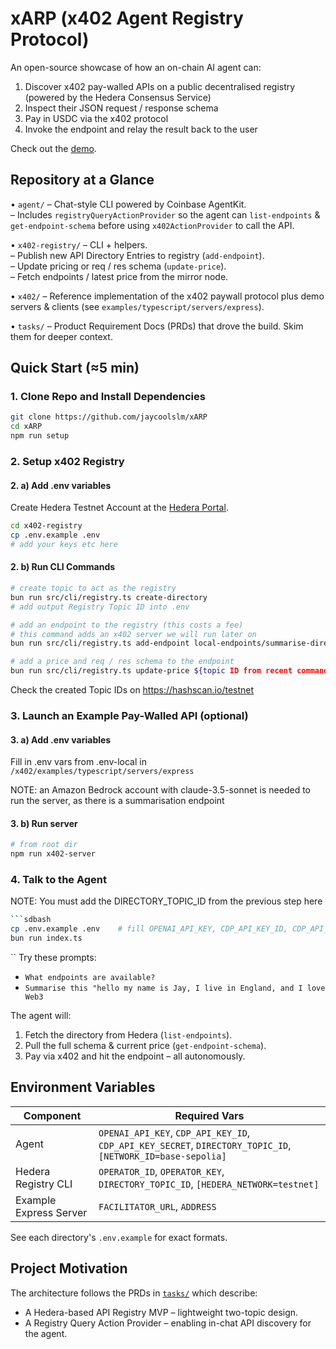 # xARP (x402 Agent Registry Protocol)

An open-source showcase of how an on-chain AI agent can:

1. Discover x402 pay-walled APIs on a public decentralised registry (powered by the Hedera Consensus Service)
2. Inspect their JSON request / response schema
3. Pay in USDC via the x402 protocol
4. Invoke the endpoint and relay the result back to the user

Check out the [demo](https://vimeo.com/1093992082/27cd96e5c6?share=copy).

## Repository at a Glance

• `agent/` – Chat-style CLI powered by Coinbase AgentKit.  
 – Includes `registryQueryActionProvider` so the agent can `list-endpoints` & `get-endpoint-schema` before using `x402ActionProvider` to call the API.

• `x402-registry/` – CLI + helpers.  
 – Publish new API Directory Entries to registry (`add-endpoint`).  
 – Update pricing or req / res schema (`update-price`).  
 – Fetch endpoints / latest price from the mirror node.

• `x402/` – Reference implementation of the x402 paywall protocol plus demo servers & clients (see `examples/typescript/servers/express`).

• `tasks/` – Product Requirement Docs (PRDs) that drove the build. Skim them for deeper context.

## Quick Start (≈5 min)

### 1. Clone Repo and Install Dependencies

```bash
git clone https://github.com/jaycoolslm/xARP
cd xARP
npm run setup
```

### 2. Setup x402 Registry

#### 2. a) Add .env variables

Create Hedera Testnet Account at the [Hedera Portal](https://portal.hedera.com).

```bash
cd x402-registry
cp .env.example .env
# add your keys etc here
```

#### 2. b) Run CLI Commands

```bash
# create topic to act as the registry
bun run src/cli/registry.ts create-directory
# add output Registry Topic ID into .env

# add an endpoint to the registry (this costs a fee)
# this command adds an x402 server we will run later on
bun run src/cli/registry.ts add-endpoint local-endpoints/summarise-directory-entry.json

# add a price and req / res schema to the endpoint
bun run src/cli/registry.ts update-price ${topic ID from recent command} ${USDC price} local-endpoints/summarise-pointer-message.json
```

Check the created Topic IDs on https://hashscan.io/testnet

### 3. Launch an Example Pay-Walled API (optional)

#### 3. a) Add .env variables

Fill in .env vars from .env-local in `/x402/examples/typescript/servers/express`

NOTE: an Amazon Bedrock account with claude-3.5-sonnet is needed to run the server, as there is a summarisation endpoint

#### 3. b) Run server

```bash
# from root dir
npm run x402-server
```

### 4. Talk to the Agent

NOTE: You must add the DIRECTORY_TOPIC_ID from the previous step here

````bash
```sdbash
cp .env.example .env    # fill OPENAI_API_KEY, CDP_API_KEY_ID, CDP_API_KEY_SECRET, DIRECTORY_TOPIC_ID
bun run index.ts
````

``
Try these prompts:

- `What endpoints are available?`
- `Summarise this "hello my name is Jay, I live in England, and I love Web3`

The agent will:

1. Fetch the directory from Hedera (`list-endpoints`).
2. Pull the full schema & current price (`get-endpoint-schema`).
3. Pay via x402 and hit the endpoint – all autonomously.

## Environment Variables

| Component              | Required Vars                                                                                               |
| ---------------------- | ----------------------------------------------------------------------------------------------------------- |
| Agent                  | `OPENAI_API_KEY`, `CDP_API_KEY_ID`, `CDP_API_KEY_SECRET`, `DIRECTORY_TOPIC_ID`, `[NETWORK_ID=base-sepolia]` |
| Hedera Registry CLI    | `OPERATOR_ID`, `OPERATOR_KEY`, `DIRECTORY_TOPIC_ID`, `[HEDERA_NETWORK=testnet]`                             |
| Example Express Server | `FACILITATOR_URL`, `ADDRESS`                                                                                |

See each directory's `.env.example` for exact formats.

## Project Motivation

The architecture follows the PRDs in [`tasks/`](tasks/) which describe:

- A Hedera-based API Registry MVP – lightweight two-topic design.
- A Registry Query Action Provider – enabling in-chat API discovery for the agent.
